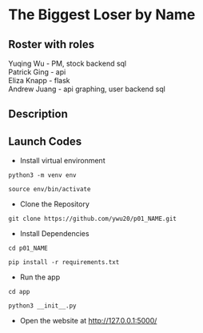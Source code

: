 # The Biggest Loser by Name

## Roster with roles
Yuqing Wu -  PM, stock backend sql  
Patrick Ging -  api  
Eliza Knapp -  flask  
Andrew Juang -  api graphing, user backend sql  

## Description

## Launch Codes
- Install virtual environment <br>
```
python3 -m venv env
```
```
source env/bin/activate
```

- Clone the Repository <br>
```
git clone https://github.com/ywu20/p01_NAME.git
``` 

- Install Dependencies <br>
```
cd p01_NAME
```
```
pip install -r requirements.txt
```
- Run the app
```
cd app
```
```
python3 __init__.py
```

- Open the website at http://127.0.0.1:5000/
